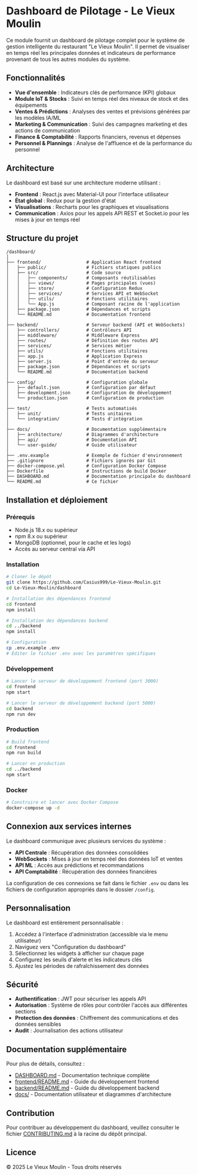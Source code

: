 # Dashboard de Pilotage - Le Vieux Moulin

Ce module fournit un dashboard de pilotage complet pour le système de gestion intelligente du restaurant "Le Vieux Moulin". Il permet de visualiser en temps réel les principales données et indicateurs de performance provenant de tous les autres modules du système.

## Fonctionnalités

- **Vue d'ensemble** : Indicateurs clés de performance (KPI) globaux
- **Module IoT & Stocks** : Suivi en temps réel des niveaux de stock et des équipements
- **Ventes & Prédictions** : Analyses des ventes et prévisions générées par les modèles IA/ML
- **Marketing & Communication** : Suivi des campagnes marketing et des actions de communication
- **Finance & Comptabilité** : Rapports financiers, revenus et dépenses
- **Personnel & Plannings** : Analyse de l'affluence et de la performance du personnel

## Architecture

Le dashboard est basé sur une architecture moderne utilisant :

- **Frontend** : React.js avec Material-UI pour l'interface utilisateur
- **État global** : Redux pour la gestion d'état
- **Visualisations** : Recharts pour les graphiques et visualisations
- **Communication** : Axios pour les appels API REST et Socket.io pour les mises à jour en temps réel

## Structure du projet

```
/dashboard/
│
├── frontend/                 # Application React frontend
│   ├── public/               # Fichiers statiques publics
│   ├── src/                  # Code source
│   │   ├── components/       # Composants réutilisables
│   │   ├── views/            # Pages principales (vues)
│   │   ├── store/            # Configuration Redux
│   │   ├── services/         # Services API et WebSocket
│   │   ├── utils/            # Fonctions utilitaires
│   │   └── App.js            # Composant racine de l'application
│   ├── package.json          # Dépendances et scripts
│   └── README.md             # Documentation frontend
│
├── backend/                  # Serveur backend (API et WebSockets)
│   ├── controllers/          # Contrôleurs API
│   ├── middleware/           # Middleware Express
│   ├── routes/               # Définition des routes API
│   ├── services/             # Services métier
│   ├── utils/                # Fonctions utilitaires
│   ├── app.js                # Application Express
│   ├── server.js             # Point d'entrée du serveur
│   ├── package.json          # Dépendances et scripts
│   └── README.md             # Documentation backend
│
├── config/                   # Configuration globale
│   ├── default.json          # Configuration par défaut
│   ├── development.json      # Configuration de développement
│   └── production.json       # Configuration de production
│
├── test/                     # Tests automatisés
│   ├── unit/                 # Tests unitaires
│   └── integration/          # Tests d'intégration
│
├── docs/                     # Documentation supplémentaire
│   ├── architecture/         # Diagrammes d'architecture
│   ├── api/                  # Documentation API
│   └── user-guide/           # Guide utilisateur
│
├── .env.example              # Exemple de fichier d'environnement
├── .gitignore                # Fichiers ignorés par Git
├── docker-compose.yml        # Configuration Docker Compose
├── Dockerfile                # Instructions de build Docker
├── DASHBOARD.md              # Documentation principale du dashboard
└── README.md                 # Ce fichier
```

## Installation et déploiement

### Prérequis

- Node.js 18.x ou supérieur
- npm 8.x ou supérieur
- MongoDB (optionnel, pour le cache et les logs)
- Accès au serveur central via API

### Installation

```bash
# Cloner le dépôt
git clone https://github.com/Casius999/Le-Vieux-Moulin.git
cd Le-Vieux-Moulin/dashboard

# Installation des dépendances frontend
cd frontend
npm install

# Installation des dépendances backend
cd ../backend
npm install

# Configuration
cp .env.example .env
# Éditer le fichier .env avec les paramètres spécifiques
```

### Développement

```bash
# Lancer le serveur de développement frontend (port 3000)
cd frontend
npm start

# Lancer le serveur de développement backend (port 5000)
cd backend
npm run dev
```

### Production

```bash
# Build frontend
cd frontend
npm run build

# Lancer en production
cd ../backend
npm start
```

### Docker

```bash
# Construire et lancer avec Docker Compose
docker-compose up -d
```

## Connexion aux services internes

Le dashboard communique avec plusieurs services du système :

- **API Centrale** : Récupération des données consolidées
- **WebSockets** : Mises à jour en temps réel des données IoT et ventes
- **API ML** : Accès aux prédictions et recommandations
- **API Comptabilité** : Récupération des données financières

La configuration de ces connexions se fait dans le fichier `.env` ou dans les fichiers de configuration appropriés dans le dossier `/config`.

## Personnalisation

Le dashboard est entièrement personnalisable :

1. Accédez à l'interface d'administration (accessible via le menu utilisateur)
2. Naviguez vers "Configuration du dashboard"
3. Sélectionnez les widgets à afficher sur chaque page
4. Configurez les seuils d'alerte et les indicateurs clés
5. Ajustez les périodes de rafraîchissement des données

## Sécurité

- **Authentification** : JWT pour sécuriser les appels API
- **Autorisation** : Système de rôles pour contrôler l'accès aux différentes sections
- **Protection des données** : Chiffrement des communications et des données sensibles
- **Audit** : Journalisation des actions utilisateur

## Documentation supplémentaire

Pour plus de détails, consultez :

- [DASHBOARD.md](./DASHBOARD.md) - Documentation technique complète
- [frontend/README.md](./frontend/README.md) - Guide du développement frontend
- [backend/README.md](./backend/README.md) - Guide du développement backend
- [docs/](./docs/) - Documentation utilisateur et diagrammes d'architecture

## Contribution

Pour contribuer au développement du dashboard, veuillez consulter le fichier [CONTRIBUTING.md](../CONTRIBUTING.md) à la racine du dépôt principal.

## Licence

© 2025 Le Vieux Moulin - Tous droits réservés
